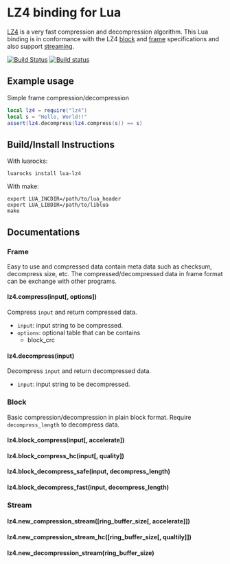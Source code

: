 # LZ4 binding for Lua

[LZ4] is a very fast compression and decompression algorithm. This Lua binding is in conformance with the LZ4 [block] and [frame] specifications and also support [streaming].

[![Build Status](https://travis-ci.org/witchu/lua-lz4.svg)](https://travis-ci.org/witchu/lua-lz4)
[![Build status](https://ci.appveyor.com/api/projects/status/1spury3s6lj9creg?svg=true)](https://ci.appveyor.com/project/witchu/lua-lz4)

## Example usage

Simple frame compression/decompression
```lua
local lz4 = require("lz4")
local s = "Hello, World!!"
assert(lz4.decompress(lz4.compress(s)) == s)
```

## Build/Install Instructions

With luarocks:
```
luarocks install lua-lz4
```

With make:
```
export LUA_INCDIR=/path/to/lua_header
export LUA_LIBDIR=/path/to/liblua
make
```

## Documentations

### Frame
Easy to use and compressed data contain meta data such as checksum, decompress size, etc. The compressed/decompressed data in frame format can be exchange with other programs.

#### lz4.compress(input[, options])
Compress `input` and return compressed data.
* `input`: input string to be compressed.
* `options`: optional table that can be contains
  * block_crc

#### lz4.decompress(input)
Decompress `input` and return decompressed data.
* `input`: input string to be decompressed.

### Block
Basic compression/decompression in plain block format. Require `decompress_length` to decompress data.

#### lz4.block_compress(input[, accelerate])
#### lz4.block_compress_hc(input[, quality])
#### lz4.block_decompress_safe(input, decompress_length)
#### lz4.block_decompress_fast(input, decompress_length)

### Stream

#### lz4.new_compression_stream([ring_buffer_size[, accelerate]])
#### lz4.new_compression_stream_hc([ring_buffer_size[, qualtily]])
#### lz4.new_decompression_stream(ring_buffer_size)



[LZ4]: https://github.com/Cyan4973/lz4
[block]: https://github.com/Cyan4973/lz4/blob/master/lz4_Block_format.md
[frame]: https://github.com/Cyan4973/lz4/blob/master/lz4_Frame_format.md
[streaming]: https://github.com/Cyan4973/lz4/blob/master/examples/streaming_api_basics.md
